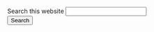 <form role="search" aria-label="sitewide" class="au-search au-search--icon">
    <label for="standard" class="au-search__label">Search this website</label>
    <input type="search" id="standard" name="standard" class="au-text-input"/>
    <div class="au-search__btn">
        <button class="au-btn" type="submit"><span class="au-search__submit-btn-text">Search</span></button>
    </div>
</form>
